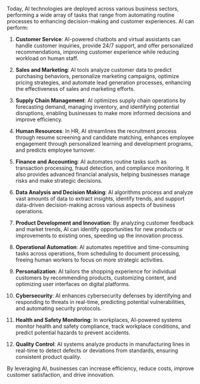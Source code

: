 Today, AI technologies are deployed across various business sectors, performing a wide array of tasks that range from automating routine processes to enhancing decision-making and customer experiences. AI can perform:

1. **Customer Service**: AI-powered chatbots and virtual assistants can handle customer inquiries, provide 24/7 support, and offer personalized recommendations, improving customer experience while reducing workload on human staff.

2. **Sales and Marketing**: AI tools analyze customer data to predict purchasing behaviors, personalize marketing campaigns, optimize pricing strategies, and automate lead generation processes, enhancing the effectiveness of sales and marketing efforts.

3. **Supply Chain Management**: AI optimizes supply chain operations by forecasting demand, managing inventory, and identifying potential disruptions, enabling businesses to make more informed decisions and improve efficiency.

4. **Human Resources**: In HR, AI streamlines the recruitment process through resume screening and candidate matching, enhances employee engagement through personalized learning and development programs, and predicts employee turnover.

5. **Finance and Accounting**: AI automates routine tasks such as transaction processing, fraud detection, and compliance monitoring. It also provides advanced financial analysis, helping businesses manage risks and make strategic decisions.

6. **Data Analysis and Decision Making**: AI algorithms process and analyze vast amounts of data to extract insights, identify trends, and support data-driven decision-making across various aspects of business operations.

7. **Product Development and Innovation**: By analyzing customer feedback and market trends, AI can identify opportunities for new products or improvements to existing ones, speeding up the innovation process.

8. **Operational Automation**: AI automates repetitive and time-consuming tasks across operations, from scheduling to document processing, freeing human workers to focus on more strategic activities.

9. **Personalization**: AI tailors the shopping experience for individual customers by recommending products, customizing content, and optimizing user interfaces on digital platforms.

10. **Cybersecurity**: AI enhances cybersecurity defenses by identifying and responding to threats in real-time, predicting potential vulnerabilities, and automating security protocols.

11. **Health and Safety Monitoring**: In workplaces, AI-powered systems monitor health and safety compliance, track workplace conditions, and predict potential hazards to prevent accidents.

12. **Quality Control**: AI systems analyze products in manufacturing lines in real-time to detect defects or deviations from standards, ensuring consistent product quality.

By leveraging AI, businesses can increase efficiency, reduce costs, improve customer satisfaction, and drive innovation.
